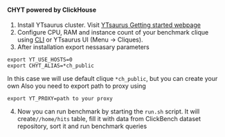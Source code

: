 #### CHYT powered by ClickHouse

1.  Install YTsaurus cluster. Visit [YTsaurus Getting started webpage](https://ytsaurus.tech/docs/en/overview/try-yt)
2. Configure CPU, RAM and instance count of your benchmark clique using [CLI](https://ytsaurus.tech/docs/en/user-guide/data-processing/chyt/cliques/start) or YTsaurus UI (Menu -> Cliques).
3. After installation export nessasary parameters
```console
export YT_USE_HOSTS=0
export CHYT_ALIAS=*ch_public
```
In this case we will use default clique ``*ch_public``, but you can create your own
Also you need to export path to proxy using
```console
export YT_PROXY=path to your proxy
```
4. Now you can run benchmark by starting the ``run.sh`` script. It will create```//home/hits``` table, fill it with data from ClickBench dataset repository, sort it and run benchmark queries
